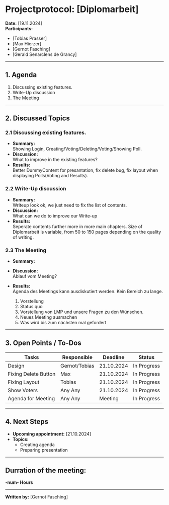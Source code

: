 # Projectprotocol: **[Diplomarbeit]**

**Date:** [19.11.2024]  
**Participants:**  
- [Tobias Prasser]  
- [Max Hierzer]  
- [Gernot Fasching]  
- [Gerald Senarclens de Grancy]

---

## 1. Agenda
1. Discussing existing features.
2. Write-Up discussion
3. The Meeting

---

## 2. Discussed Topics
### 2.1 Discussing existing features.
- **Summary:**  
  Showing Login, Creating/Voting/Deleting/Voting/Showing Poll.
- **Discussion:**  
  What to improve in the existing features?
- **Results:**  
  Better DummyContent for presantation, fix delete bug, fix layout when displaying Polls(Voting and Results).

### 2.2 Write-Up discussion
- **Summary:**  
  Writeup look ok, we just need to fix the list of contents.
- **Discussion:**  
  What can we do to improve our Write-up
- **Results:**  
  Seperate contents further more in more main chapters.
  Size of Diplomarbeit is variable, from 50 to 150 pages depending on the quality of writing.

### 2.3 The Meeting
- **Summary:**  
  
- **Discussion:**  
  Ablauf vom Meeting?
- **Results:**  
  Agenda des Meetings kann ausdiskutiert werden. Kein Bereich zu lange.
  1. Vorstellung
  2. Status quo
  3. Vorstellung von LMP und unsere Fragen zu den Wünschen.
  4. Neues Meeting ausmachen
  5. Was wird bis zum nächsten mal gefordert
  
---

## 3. Open Points / To-Dos
| Tasks               | Responsible    | Deadline       | Status       |
|---------------------|----------------|----------------|--------------|
| Design              | Gernot/Tobias  | 21.10.2024     | In Progress  |
| Fixing Delete Button| Max            | 21.10.2024     | In Progress  |
| Fixing Layout       | Tobias         | 21.10.2024     | In Progress  |
| Show Voters         | Any Any        | 21.10.2024     | In Progress  |
| Agenda for Meeting  | Any Any        | Meeting        | In Progress  |

---

## 4. Next Steps
- **Upcoming appointment:** [21.10.2024]  
- **Topics:**  
  - Creating agenda
  - Preparing presentation

---

## Durration of the meeting:
 **-num- Hours**

---

**Written by:** [Gernot Fasching]
